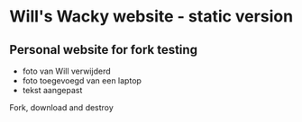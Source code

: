 # Will's Wacky website - static version
## Personal website for fork testing

- foto van Will verwijderd
- foto toegevoegd van een laptop
- tekst aangepast 

Fork, download and destroy


